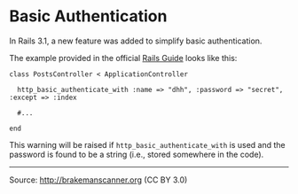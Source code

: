 # Basic Authentication

In Rails 3.1, a new feature was added to simplify basic authentication.

The example provided in the official [Rails Guide][0] looks like this:

    class PostsController < ApplicationController

      http_basic_authenticate_with :name => "dhh", :password => "secret", :except => :index

      #...

    end


This warning will be raised if `http_basic_authenticate_with` is used and the password is found to be a string (i.e., stored somewhere in the code).

---
Source: http://brakemanscanner.org (CC BY 3.0)

[0]: http://guides.rubyonrails.org/getting_started.html
